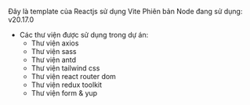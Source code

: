 Đây là template của Reactjs sử dụng Vite
Phiên bản Node đang sử dụng: v20.17.0

- Các thư viện được sử dụng trong dự án:
  - Thư viện axios
  - Thư viện sass
  - Thư viện antd
  - Thư viện tailwind css
  - Thư viện react router dom
  - Thư viện redux toolkit
  - Thư viện form & yup
